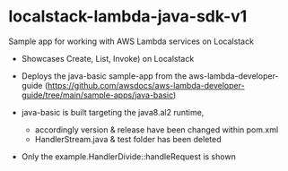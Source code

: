 # localstack-lambda-java-sdk-v1
Sample app for working with AWS Lambda services on Localstack

- Showcases Create, List, Invoke) on Localstack

- Deploys the java-basic sample-app from the aws-lambda-developer-guide 
			(https://github.com/awsdocs/aws-lambda-developer-guide/tree/main/sample-apps/java-basic)
	
- java-basic is built targeting the java8.al2 runtime, 
	- accordingly version & release have been changed within pom.xml
	- HandlerStream.java & test folder has been deleted
	
- Only the example.HandlerDivide::handleRequest is shown